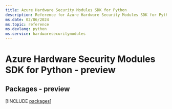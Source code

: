 ```yaml
---
title: Azure Hardware Security Modules SDK for Python
description: Reference for Azure Hardware Security Modules SDK for Python
ms.date: 02/06/2024
ms.topic: reference
ms.devlang: python
ms.service: hardwaresecuritymodules
---
```

# Azure Hardware Security Modules SDK for Python - preview
## Packages - preview
[!INCLUDE [packages](hardware-security-modules-index.md)]